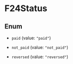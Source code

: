# F24Status

## Enum


* `paid` (value: `"paid"`)

* `not_paid` (value: `"not_paid"`)

* `reversed` (value: `"reversed"`)



